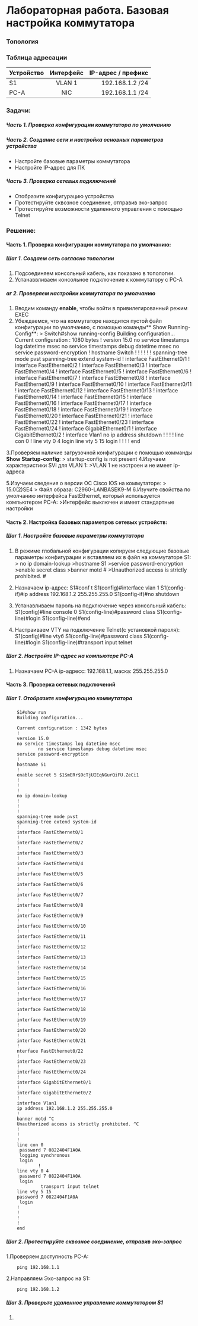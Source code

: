 # Лабораторная работа. Базовая настройка коммутатора 
### Топология


### Таблица адресации 

| Устройство  | Интерфейс  |IP-адрес / префикс |
| :------------ |:---------------:| -----:|
| S1      | VLAN 1 | 192.168.1.2 /24 |
| PC-A      | NIC      | 192.168.1.1 /24 |

### Задачи:
##### Часть 1. Проверка конфигурации коммутатора по умолчанию
##### Часть 2. Создание сети и настройка основных параметров устройства 

- Настройте базовые параметры коммутатора
- Настройте IP-адрес для ПК

##### Часть 3. Проверка сетевых подключений
-	Отобразите конфигурацию устройства
-	Протестируйте сквозное соединение, отправив эхо-запрос
-	Протестируйте возможности удаленного управления с помощью Telnet

### Решение:
#### Часть 1. Проверка конфигурации коммутатора по умолчанию:
##### Шаг 1. Создаем сеть согласно топологии
1.	Подсоединяем консольный кабель, как показано в топологии. 
2.  Устанаввливаем консольное подключение  к коммутатору с PC-A

##### аг 2. Проверяем настройки коммутатора по умолчанию
1. Вводим команду **enable**, чтобы войти в привилегированный режим EXEC
2. Убеждаемся, что на коммутаторе находится пустой файл конфигурации по умолчанию, с помощью команды** Show Running-Config**:
		> Switch#show running-config 
		Building configuration...
		Current configuration : 1080 bytes
		!
		version 15.0
		no service timestamps log datetime msec
		no service timestamps debug datetime msec
		no service password-encryption
		!
		hostname Switch
		!
		!
		!
		!
		!
		!
		spanning-tree mode pvst
		spanning-tree extend system-id
		!
		interface FastEthernet0/1
		!
		interface FastEthernet0/2
		!
		interface FastEthernet0/3
		!
		interface FastEthernet0/4
		!
		interface FastEthernet0/5
		!
		interface FastEthernet0/6
		!
		interface FastEthernet0/7
		!
		interface FastEthernet0/8
		!
		interface FastEthernet0/9
		!
		interface FastEthernet0/10
		!
		interface FastEthernet0/11
		!
		interface FastEthernet0/12
		!
		interface FastEthernet0/13
		!
		interface FastEthernet0/14
		!
		interface FastEthernet0/15
		!
		interface FastEthernet0/16
		!
		interface FastEthernet0/17
		!
		interface FastEthernet0/18
		!
		interface FastEthernet0/19
		!
		interface FastEthernet0/20
		!
		interface FastEthernet0/21
		!
		interface FastEthernet0/22
		!
		interface FastEthernet0/23
		!
		interface FastEthernet0/24
		!
		interface GigabitEthernet0/1
		!
		interface GigabitEthernet0/2
		!
		interface Vlan1
 		no ip address
		 shutdown
		!
		!
		!
		!
		line con 0
		!
		line vty 0 4
		 login
		line vty 5 15
		 login
		!
		!
		!
		!
		end

3.Проверяем наличие загрузочной конфигурации с помощью комманды **Show Startup-config**:
	> startup-config is not present
4.Изучаем характеристики SVI для VLAN 1:
	>VLAN 1 не настроен и не имеет ip-адреса

5.Изучаем сведения о версии ОС Cisco IOS на коммутаторе:
	> 15.0(2)SE4
	> Файл образа: C2960-LANBASEK9-M
6.Изучите свойства по умолчанию интерфейса FastEthernet, который используется компьютером PC-A:
	>Интерфейс выключен и имеет стандартные настройки 
#### Часть 2. Настройка базовых параметров сетевых устройств:
##### Шаг 1. Настройте базовые параметры коммутатора

1.	В режиме глобальной конфигурации копируем следующие базовые параметры конфигурации и вставляем их в файл на коммутаторе S1:
			> no ip domain-lookup
			>hostname S1
			>service password-encryption
			>enable secret class
			>banner motd #
			>Unauthorized access is strictly prohibited. #

2. Назначаем ip-адрес:
		S1#conf t 
		S1(config)#interface vlan 1
		S1(config-if)#ip address 192.168.1.2 255.255.255.0
		S1(config-if)#no shutdown
3. Устанавливаем пароль на подключение через консольный кабель:
		S1(config)#line console 0
		S1(config-line)#password class
		S1(config-line)#login
		S1(config-line)#end
4. Настраиваем VTY на подключение Telnet(с установкой пароля):
		S1(config)#line vtyб
		S1(config-line)#password class
		S1(config-line)#login
		S1(config-line)#transport input telnet
##### Шаг 2. Настройте IP-адрес на компьютере PC-A
1. Назначаем PC-A ip-адресс: 192.168.1.1, маска: 255.255.255.0

#### Часть 3. Проверка сетевых подключений
##### Шаг 1. Отобразите конфигурацию коммутатора
		S1#show run
		Building configuration...
		
		Current configuration : 1342 bytes
		!
		version 15.0
		no service timestamps log datetime msec
				no service timestamps debug datetime msec
		service password-encryption
		!
		hostname S1
		!
		enable secret 5 $1$mERr$9cTjUIEqNGurQiFU.ZeCi1
		!
		!
		!
		no ip domain-lookup
		!
		!
		!
		spanning-tree mode pvst
		spanning-tree extend system-id
		!
		interface FastEthernet0/1
		!
		interface FastEthernet0/2
		!
		interface FastEthernet0/3
		!
		interface FastEthernet0/4
		!
		interface FastEthernet0/5
		!
		interface FastEthernet0/6
		!
		interface FastEthernet0/7
		!
		interface FastEthernet0/8
		!
		interface FastEthernet0/9
		!
		interface FastEthernet0/10
		!
		interface FastEthernet0/11
		!
		interface FastEthernet0/12
		!
		interface FastEthernet0/13
		!
		interface FastEthernet0/14
		!
		interface FastEthernet0/15
		!
		interface FastEthernet0/16
		!
		interface FastEthernet0/17
		!
		interface FastEthernet0/18
		!
		interface FastEthernet0/19
		!
		interface FastEthernet0/20
		!
		interface FastEthernet0/21
		!
		nterface FastEthernet0/22
		!
		interface FastEthernet0/23
		!
		interface FastEthernet0/24
		!
		interface GigabitEthernet0/1
		!
		interface GigabitEthernet0/2
		!
		interface Vlan1
 		ip address 192.168.1.2 255.255.255.0
		!
		banner motd ^C
		Unauthorized access is strictly prohibited. ^C
		!
		!
		!
		line con 0
		 password 7 0822404F1A0A
		 logging synchronous
		 login
				!
		line vty 0 4
		 password 7 0822404F1A0A
		 login
				 transport input telnet
		line vty 5 15
 		password 7 0822404F1A0A
		 login
		!
		!
		!
		!
		end
##### Шаг 2. Протестируйте сквозное соединение, отправив эхо-запрос

1.Проверяем доступность PC-A:

		ping 192.168.1.1

2.Направляем Эхо-запрос на S1:

		ping 192.168.1.2

##### Шаг 3. Проверьте удаленное управление коммутатором S1
1. 





